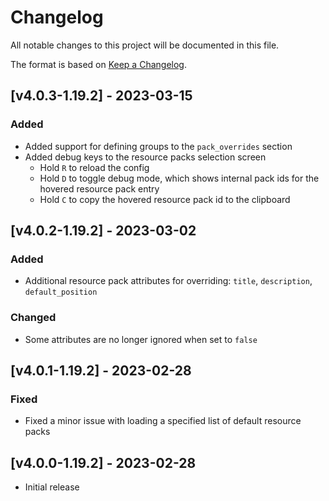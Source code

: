 # Changelog
All notable changes to this project will be documented in this file.

The format is based on [Keep a Changelog].

## [v4.0.3-1.19.2] - 2023-03-15
### Added
- Added support for defining groups to the `pack_overrides` section 
- Added debug keys to the resource packs selection screen
  - Hold `R` to reload the config
  - Hold `D` to toggle debug mode, which shows internal pack ids for the hovered resource pack entry
  - Hold `C` to copy the hovered resource pack id to the clipboard

## [v4.0.2-1.19.2] - 2023-03-02
### Added
- Additional resource pack attributes for overriding: `title`, `description`, `default_position`
### Changed
- Some attributes are no longer ignored when set to `false`

## [v4.0.1-1.19.2] - 2023-02-28
### Fixed
- Fixed a minor issue with loading a specified list of default resource packs

## [v4.0.0-1.19.2] - 2023-02-28
- Initial release

[Keep a Changelog]: https://keepachangelog.com/en/1.0.0/
